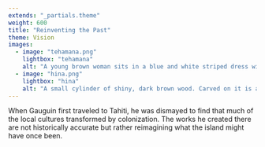 ```yaml
---
extends: "_partials.theme"
weight: 600
title: "Reinventing the Past"
theme: Vision
images:
  - image: "tehamana.png"
    lightbox: "tehamana"
    alt: "A young brown woman sits in a blue and white striped dress with a lace collar. Two mangoes rest beside her. She has white and red flowers in her hair and she holds a fan in the shape of a spade. In the background reads 'Merahi metua no Tehamana.'"
  - image: "hina.png"
    lightbox: "hina"
    alt: "A small cylinder of shiny, dark brown wood. Carved on it is a woman styled to look like an ancient cave drawing."
---
```


When Gauguin first traveled to Tahiti, he was dismayed to find that much of the local cultures transformed by colonization. The works he created there are not historically accurate but rather reimagining what the island might have once been.
